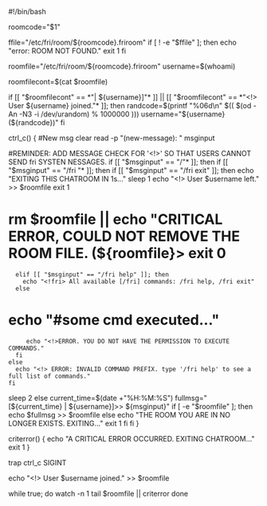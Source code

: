 #!/bin/bash


roomcode="$1"

ffile="/etc/fri/room/${roomcode}.friroom"
if [ ! -e "$ffile" ]; then
  echo "error: ROOM NOT FOUND."
  exit 1
fi

roomfile="/etc/fri/room/${roomcode}.friroom"
username=$(whoami)

roomfilecont=$(cat $roomfile)

if [[ "$roomfilecont" == *"| ${username}]"* ]] || [[ "$roomfilecont" == *"<!> User ${username} joined."* ]]; then
  randcode=$(printf "%06d\n" $(( $(od -An -N3 -i /dev/urandom) % 1000000 )))
  username="${username}(${randcode})"
fi

ctrl_c() {
  #New msg
  clear
  read -p "(new-message): " msginput

  #REMINDER: ADD MESSAGE CHECK FOR '<!>' SO THAT USERS CANNOT SEND fri SYSTEN NESSAGES.
  if [[ "$msginput" == "/"* ]]; then
    if [[ "$msginput" == "/fri "* ]]; then
      if [[ "$msginput" == "/fri exit" ]]; then
        echo "EXITING THIS CHATROOM IN 1s..."
        sleep 1
        echo "<!> User $username left." >> $roomfile
        exit 1
#        rm $roomfile || echo "CRITICAL ERROR, COULD NOT REMOVE THE ROOM FILE. (${roomfile}>        exit 0
      elif [[ "$msginput" == "/fri help" ]]; then
        echo "<!fri> All available [/fri] commands: /fri help, /fri exit"
      else
#        echo "#some cmd executed..."
         echo "<!>ERROR. YOU DO NOT HAVE THE PERMISSION TO EXECUTE COMMANDS."
      fi
    else
      echo "<!> ERROR: INVALID COMMAND PREFIX. type '/fri help' to see a full list of commands."
    fi
  sleep 2
  else
    current_time=$(date +"%H:%M:%S")
    fullmsg="[${current_time} | ${username}]>> ${msginput}"
    if [ -e "$roomfile" ]; then
      echo $fullmsg >> $roomfile
    else
      echo "THE ROOM YOU ARE IN NO LONGER EXISTS. EXITING..."
      exit 1
    fi
  fi
}

criterror() {
  echo "A CRITICAL ERROR OCCURRED. EXITING CHATROOM..."
  exit 1
}

trap ctrl_c SIGINT

echo "<!> User $username joined." >> $roomfile

while true; do
  watch -n 1 tail $roomfile || criterror
done

